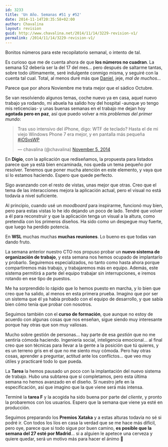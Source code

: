 ```yaml
---
id: 3233
title: 'Un Año. Semanas #51 y #52'
date: 2014-11-14T20:35:58+02:00
author: Chavalina
layout: revision
guid: http://www.chavalina.net/2014/11/14/3229-revision-v1/
permalink: /2014/11/14/3229-revision-v1/
---
```

Bonitos números para este recopilatorio semanal, o intento de tal.

Es curioso que me de cuenta ahora de que **los números no cuadran**. La semana 52 debería ser la del 17 del mes… pero después de saltarme tantas, sobre todo últimamente, seré indulgente conmigo misma, y seguiré con la cuenta tal cual. Total, al menos duré más que [Daniel](http://www.torresburriel.com/weblog/2013/11/20/intentando-hacer-la-retro-semanal/), jeje, _mal de muchos…_

Parece que por ahora Noviembre me trata mejor que el sádico Octubre. 

Se van resolviendo algunos temas, coche nuevo ya en casa, aquel nuevo trabajo ya rodando, mi abuela ha salido hoy del hospital -aunque yo tengo mis reticencias- y unas buenas semanas en el trabajo me dejan hoy **agotada pero en paz**, así que puedo volver a mis _problemas del primer mundo_:

<blockquote class="twitter-tweet" lang="en">
  <p>
    Tras uso intensivo del iPhone, digo: WTF de teclado? Hasta el de mi viejo Windows Phone 7 era mejor, y en pantalla más pequeña <a href="https://twitter.com/hashtag/iOSvsWP?src=hash">#iOSvsWP</a>
  </p>
  
  <p>
    &mdash; chavalina (@chavalina) <a href="https://twitter.com/chavalina/status/529923626196533248">November 5, 2014</a>
  </p>
</blockquote>



En **Digio**, con la aplicación que rediseñamos, la propuesta para listados parece que ya está bien encaminada, nos queda un tema pequeño por resolver. Tenemos que poner mucha atención en este elemento, y vaya que si lo estamos haciendo. Espero que quede perfecto.

Sigo avanzando con el resto de vistas, unas mejor que otras. Creo que el tema de las interacciones mejora la aplicación actual, pero el visual no está todavía a nivel suficiente. 

Al principio, cuando usé un _moodboard_ para inspirarme, funcionó muy bien, pero para estas vistas lo he ido dejando un poco de lado. Tendré que volver a él para reconstruir y que la aplicación tenga un visual a la altura, como pretendía con los primeros diseños. Ha sido como un despegue muy fuerte, que luego ha perdido potencia.

En **WSL** muchas muchas **muchas reuniones**. Lo bueno es que todas van dando fruto. 

La semana anterior nuestro CTO nos propuso probar un **nuevo sistema de organización de trabajo**, y esta semana nos hemos ocupado de implantarlo y probarlo. Seguiremos especializados, no tanto como hasta ahora porque compartiremos más trabajo, y trabajaremos más en equipo. Además, este sistema permitirá a parte del equipo trabajar sin interrupciones, e iremos rotando en ese tipo de puestos.

Me ha sorprendido lo rápido que lo hemos puesto en marcha, y lo bien que creo que ha salido, al menos en esta primera prueba. Imagino que por ser un sistema que él ya había probado con el equipo de desarrollo, y que sabía bien cómo tenía que probar con nosotros. 

Seguimos también con el **curso de formación**, que aunque no estoy de acuerdo con algunas cosas que nos enseñan, sigue siendo muy interesante porque hay otras que son muy valiosas. 

Mucho sobre gestión de personas… hay parte de esa _gestión_ que no me sentiría cómoda haciendo. Ingeniería social, inteligencia emocional… al final creo que son técnicas para llevar a la gente a la posición que tú quieres, y es un terreno gris en el que no me siento muy cómoda. Pero hay otras cosas, aprender a preguntar, actitud ante los conflictos… que veo muy útiles y practicaré todo lo que pueda.

La **Tarea** la hemos pausado un poco con la implantación del nuevo sistema de trabajo. Hubo una subtarea que sí completamos, pero esta última semana no hemos avanzado en el diseño. Sí nuestro jefe en la especificación, así que imagino que la que viene será más intensa.

Terminé la **tarea F** y la acogida ha sido buena por parte del _cliente_, y pronto la probaremos con los usuarios. Espero que la semana que viene ya esté en producción.

Seguimos preparando los **Premios Xataka** y a estas alturas todavía no sé si podré ir. Con todos los líos en casa la verdad que se me hace más difícil, pero oye, parece que si todo sigue por buen camino, **es posible que la semana del 27 esté por Madrid**… si a alguien le apetece una cerveza y quiere quedar, será un motivo más para hacer el ánimo 🙂